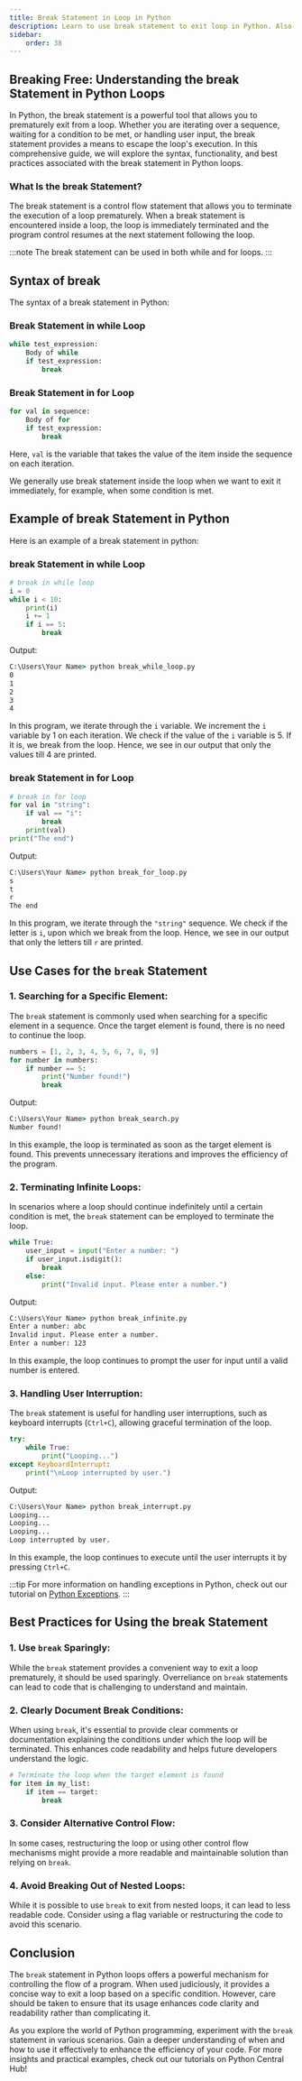 ```yaml
---
title: Break Statement in Loop in Python
description: Learn to use break statement to exit loop in Python. Also learn to use break with while and for loop. In this tutorial, we will learn to use break statement with the help of examples.
sidebar: 
    order: 38
---
```


## Breaking Free: Understanding the break Statement in Python Loops
In Python, the break statement is a powerful tool that allows you to prematurely exit from a loop. Whether you are iterating over a sequence, waiting for a condition to be met, or handling user input, the break statement provides a means to escape the loop's execution. In this comprehensive guide, we will explore the syntax, functionality, and best practices associated with the break statement in Python loops.

### What Is the break Statement?
The break statement is a control flow statement that allows you to terminate the execution of a loop prematurely. When a break statement is encountered inside a loop, the loop is immediately terminated and the program control resumes at the next statement following the loop.

:::note
The break statement can be used in both while and for loops.
:::

## Syntax of break
The syntax of a break statement in Python:

### Break Statement in while Loop
```python title="break_while_loop.py" {1-5}
while test_expression:
    Body of while
    if test_expression:
        break
```

### Break Statement in for Loop
```python title="break_for_loop.py" {1-5}
for val in sequence:
    Body of for
    if test_expression:
        break
```

Here, `val` is the variable that takes the value of the item inside the sequence on each iteration.

We generally use break statement inside the loop when we want to exit it immediately, for example, when some condition is met.

## Example of break Statement in Python
Here is an example of a break statement in python:

### break Statement in while Loop
```python title="break_while_loop.py" showLineNumbers{1} {2-10}
# break in while loop
i = 0
while i < 10:
    print(i)
    i += 1
    if i == 5:
        break
```

Output:

```cmd title="command" showLineNumbers{1} {2-7}
C:\Users\Your Name> python break_while_loop.py
0
1
2
3
4
```

In this program, we iterate through the `i` variable. We increment the `i` variable by 1 on each iteration. We check if the value of the `i` variable is 5. If it is, we break from the loop. Hence, we see in our output that only the values till 4 are printed.

### break Statement in for Loop
```python title="break_for_loop.py" showLineNumbers{1} {2-7}
# break in for loop
for val in "string":
    if val == "i":
        break
    print(val)
print("The end")
```

Output:

```cmd title="command" showLineNumbers{1} {2-5}
C:\Users\Your Name> python break_for_loop.py
s
t
r
The end
```

In this program, we iterate through the `"string"` sequence. We check if the letter is `i`, upon which we break from the loop. Hence, we see in our output that only the letters till `r` are printed.


## Use Cases for the `break` Statement

### 1. **Searching for a Specific Element:**

The `break` statement is commonly used when searching for a specific element in a sequence. Once the target element is found, there is no need to continue the loop.

```python title="break_search.py" showLineNumbers{1} {2-6}
numbers = [1, 2, 3, 4, 5, 6, 7, 8, 9]
for number in numbers:
    if number == 5:
        print("Number found!")
        break
```

Output:

```cmd title="command" showLineNumbers{1} {2-4}
C:\Users\Your Name> python break_search.py
Number found!
```

In this example, the loop is terminated as soon as the target element is found. This prevents unnecessary iterations and improves the efficiency of the program.

### 2. **Terminating Infinite Loops:**

In scenarios where a loop should continue indefinitely until a certain condition is met, the `break` statement can be employed to terminate the loop.

```python title="break_infinite.py" showLineNumbers{1} {3-4}
while True:
    user_input = input("Enter a number: ")
    if user_input.isdigit():
        break
    else:
        print("Invalid input. Please enter a number.")
```

Output:

```cmd title="command" showLineNumbers{1} {2-4}
C:\Users\Your Name> python break_infinite.py
Enter a number: abc
Invalid input. Please enter a number.
Enter a number: 123
```

In this example, the loop continues to prompt the user for input until a valid number is entered.

### 3. **Handling User Interruption:**

The `break` statement is useful for handling user interruptions, such as keyboard interrupts (`Ctrl+C`), allowing graceful termination of the loop.

```python title="break_interrupt.py" showLineNumbers{1} {1-6}
try:
    while True:
        print("Looping...")
except KeyboardInterrupt:
    print("\nLoop interrupted by user.")
```

Output:

```cmd title="command" showLineNumbers{1} {2-4}
C:\Users\Your Name> python break_interrupt.py
Looping...
Looping...
Looping...
Loop interrupted by user.
```

In this example, the loop continues to execute until the user interrupts it by pressing `Ctrl+C`.

:::tip
For more information on handling exceptions in Python, check out our tutorial on [Python Exceptions](/tutorial/python-exceptions).
:::

## Best Practices for Using the break Statement

### 1. **Use `break` Sparingly:**

While the `break` statement provides a convenient way to exit a loop prematurely, it should be used sparingly. Overreliance on `break` statements can lead to code that is challenging to understand and maintain.

### 2. **Clearly Document Break Conditions:**

When using `break`, it's essential to provide clear comments or documentation explaining the conditions under which the loop will be terminated. This enhances code readability and helps future developers understand the logic.

```python title="break_documentation.py" showLineNumbers{1} {3-7}
# Terminate the loop when the target element is found
for item in my_list:
    if item == target:
        break
```

### 3. **Consider Alternative Control Flow:**

In some cases, restructuring the loop or using other control flow mechanisms might provide a more readable and maintainable solution than relying on `break`.

### 4. **Avoid Breaking Out of Nested Loops:**

While it is possible to use `break` to exit from nested loops, it can lead to less readable code. Consider using a flag variable or restructuring the code to avoid this scenario.

## Conclusion

The `break` statement in Python loops offers a powerful mechanism for controlling the flow of a program. When used judiciously, it provides a concise way to exit a loop based on a specific condition. However, care should be taken to ensure that its usage enhances code clarity and readability rather than complicating it.

As you explore the world of Python programming, experiment with the `break` statement in various scenarios. Gain a deeper understanding of when and how to use it effectively to enhance the efficiency of your code. For more insights and practical examples, check out our tutorials on Python Central Hub!